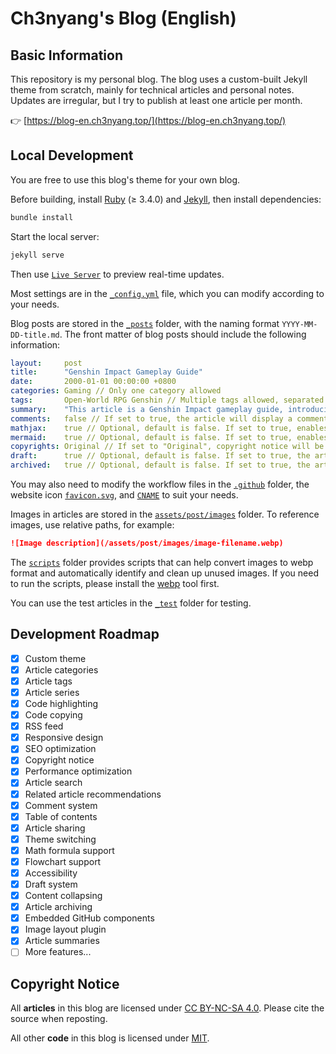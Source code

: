 # Ch3nyang's Blog (English)

## Basic Information

This repository is my personal blog. The blog uses a custom-built Jekyll theme from scratch, mainly for technical articles and personal notes. Updates are irregular, but I try to publish at least one article per month.

👉 [https://blog-en.ch3nyang.top/](https://blog-en.ch3nyang.top/)

## Local Development

You are free to use this blog's theme for your own blog.

Before building, install [Ruby](https://rubyinstaller.org/downloads/) (≥ 3.4.0) and [Jekyll](https://jekyllrb.com/docs/installation/), then install dependencies:

```bash
bundle install
```

Start the local server:

```bash
jekyll serve
```

Then use [`Live Server`](https://marketplace.visualstudio.com/items?itemName=ritwickdey.LiveServer) to preview real-time updates.

Most settings are in the [`_config.yml`](./_config.yml) file, which you can modify according to your needs.

Blog posts are stored in the [`_posts`](./_posts) folder, with the naming format `YYYY-MM-DD-title.md`. The front matter of blog posts should include the following information:

```yaml
layout:     post
title:      "Genshin Impact Gameplay Guide"
date:       2000-01-01 00:00:00 +0800
categories: Gaming // Only one category allowed
tags:       Open-World RPG Genshin // Multiple tags allowed, separated by spaces
summary:    "This article is a Genshin Impact gameplay guide, introducing basic gameplay, character development, resource acquisition, and more to help new players get started with Genshin Impact." // Optional
comments:   false // If set to true, the article will display a comment section; otherwise, it won't
mathjax:    true // Optional, default is false. If set to true, enables math formula support
mermaid:    true // Optional, default is false. If set to true, enables flowchart support
copyrights: Original // If set to "Original", copyright notice will be displayed at the end; otherwise, it won't
draft:      true // Optional, default is false. If set to true, the article won't appear on the homepage
archived:   true // Optional, default is false. If set to true, the article will be marked as archived
```

You may also need to modify the workflow files in the [`.github`](./.github) folder, the website icon [`favicon.svg`](./favicon.svg), and [`CNAME`](./CNAME) to suit your needs.

Images in articles are stored in the [`assets/post/images`](./assets/post/images) folder. To reference images, use relative paths, for example:

```markdown
![Image description](/assets/post/images/image-filename.webp)
```

The [`scripts`](./scripts) folder provides scripts that can help convert images to webp format and automatically identify and clean up unused images. If you need to run the scripts, please install the [webp](https://developers.google.com/speed/webp) tool first.

You can use the test articles in the [`_test`](./_test) folder for testing.

## Development Roadmap

- [x] Custom theme
- [x] Article categories
- [x] Article tags
- [x] Article series
- [x] Code highlighting
- [x] Code copying
- [x] RSS feed
- [x] Responsive design
- [x] SEO optimization
- [x] Copyright notice
- [x] Performance optimization
- [x] Article search
- [x] Related article recommendations
- [x] Comment system
- [x] Table of contents
- [x] Article sharing
- [x] Theme switching
- [x] Math formula support
- [x] Flowchart support
- [x] Accessibility
- [x] Draft system
- [x] Content collapsing
- [x] Article archiving
- [x] Embedded GitHub components
- [x] Image layout plugin
- [x] Article summaries
- [ ] More features...

## Copyright Notice

All **articles** in this blog are licensed under [CC BY-NC-SA 4.0](https://creativecommons.org/licenses/by-nc-sa/4.0/). Please cite the source when reposting.

All other **code** in this blog is licensed under [MIT](https://opensource.org/licenses/MIT).
